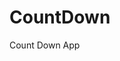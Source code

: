 # CountDown
 Count Down App
     
          
                                                      
                                                                  
                                                        
                                            
                                       
                  
          
          
   
 
  
